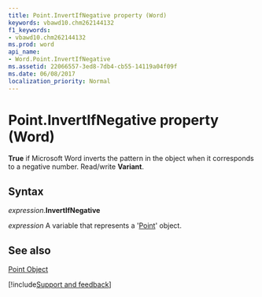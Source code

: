 ```yaml
---
title: Point.InvertIfNegative property (Word)
keywords: vbawd10.chm262144132
f1_keywords:
- vbawd10.chm262144132
ms.prod: word
api_name:
- Word.Point.InvertIfNegative
ms.assetid: 22066557-3ed8-7db4-cb55-14119a04f09f
ms.date: 06/08/2017
localization_priority: Normal
---
```



# Point.InvertIfNegative property (Word)

 **True** if Microsoft Word inverts the pattern in the object when it corresponds to a negative number. Read/write **Variant**.


## Syntax

_expression_.**InvertIfNegative**

 _expression_ A variable that represents a '[Point](Word.Point.md)' object.


## See also


[Point Object](Word.Point.md)

[!include[Support and feedback](~/includes/feedback-boilerplate.md)]